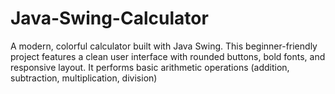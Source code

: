 # Java-Swing-Calculator
A modern, colorful calculator built with Java Swing. This beginner-friendly project features a clean user interface with rounded buttons, bold fonts, and responsive layout. It performs basic arithmetic operations (addition, subtraction, multiplication, division)
